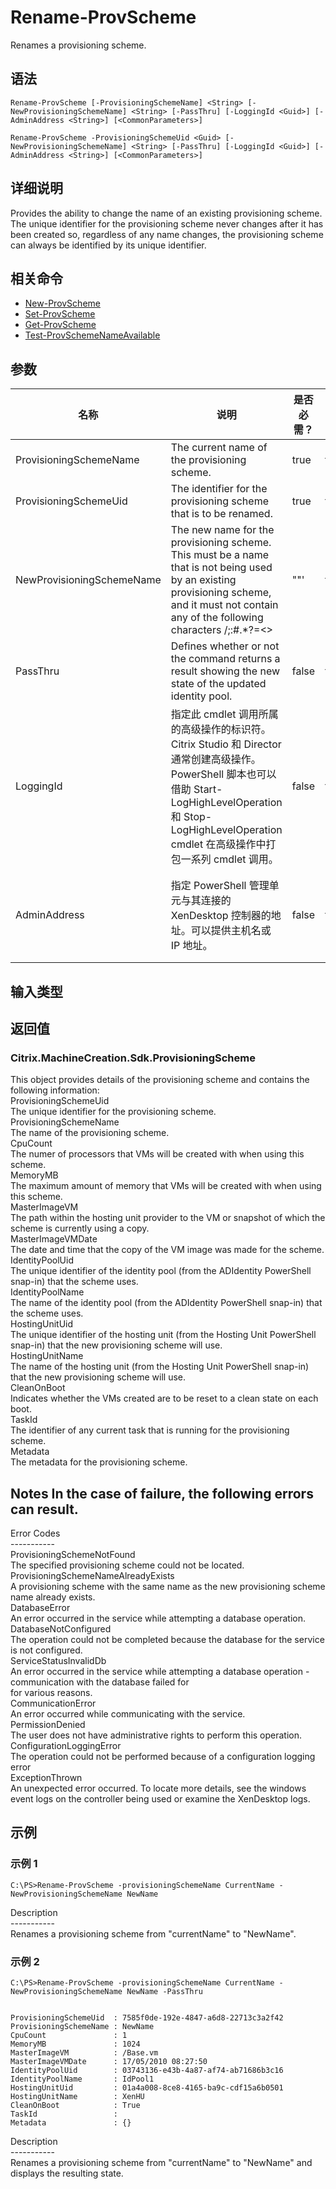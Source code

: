 # Rename-ProvScheme

Renames a provisioning scheme.

## 语法

    Rename-ProvScheme [-ProvisioningSchemeName] <String> [-NewProvisioningSchemeName] <String> [-PassThru] [-LoggingId <Guid>] [-AdminAddress <String>] [<CommonParameters>]
    
    Rename-ProvScheme -ProvisioningSchemeUid <Guid> [-NewProvisioningSchemeName] <String> [-PassThru] [-LoggingId <Guid>] [-AdminAddress <String>] [<CommonParameters>]
    

## 详细说明

Provides the ability to change the name of an existing provisioning scheme. The unique identifier for the provisioning scheme never changes after it has been created so, regardless of any name changes, the provisioning scheme can always be identified by its unique identifier.

## 相关命令

- [New-ProvScheme](New-ProvScheme.html)
- [Set-ProvScheme](Set-ProvScheme.html)
- [Get-ProvScheme](Get-ProvScheme.html)
- [Test-ProvSchemeNameAvailable](Test-ProvSchemeNameAvailable.html)

## 参数

| 名称                        | 说明                                                                                                                                                                                            | 是否必需？   | 管道输入  | 默认值                                   |
| ------------------------- | --------------------------------------------------------------------------------------------------------------------------------------------------------------------------------------------- | ------- | ----- | ------------------------------------- |
| ProvisioningSchemeName    | The current name of the provisioning scheme.                                                                                                                                                  | true    | false |                                       |
| ProvisioningSchemeUid     | The identifier for the provisioning scheme that is to be renamed.                                                                                                                             | true    | false |                                       |
| NewProvisioningSchemeName | The new name for the provisioning scheme. This must be a name that is not being used by an existing provisioning scheme, and it must not contain any of the following characters \/;:#.*?=<> | []()""' | true  | false |                               |
| PassThru                  | Defines whether or not the command returns a result showing the new state of the updated identity pool.                                                                                       | false   | false | true                                  |
| LoggingId                 | 指定此 cmdlet 调用所属的高级操作的标识符。 Citrix Studio 和 Director 通常创建高级操作。 PowerShell 脚本也可以借助 Start-LogHighLevelOperation 和 Stop-LogHighLevelOperation cmdlet 在高级操作中打包一系列 cmdlet 调用。                        | false   | false |                                       |
| AdminAddress              | 指定 PowerShell 管理单元与其连接的 XenDesktop 控制器的地址。可以提供主机名或 IP 地址。                                                                                                                                     | false   | false | LocalHost。一旦有 cmdlet 提供了某个值，此值将变为默认值。 |

## 输入类型

### 

## 返回值

### Citrix.MachineCreation.Sdk.ProvisioningScheme  
This object provides details of the provisioning scheme and contains the following information:  
ProvisioningSchemeUid  
The unique identifier for the provisioning scheme.  
ProvisioningSchemeName  
The name of the provisioning scheme.  
CpuCount  
The numer of processors that VMs will be created with when using this scheme.  
MemoryMB  
The maximum amount of memory that VMs will be created with when using this scheme.  
MasterImageVM  
The path within the hosting unit provider to the VM or snapshot of which the scheme is currently using a copy.  
MasterImageVMDate  
The date and time that the copy of the VM image was made for the scheme.  
IdentityPoolUid  
The unique identifier of the identity pool (from the ADIdentity PowerShell snap-in) that the scheme uses.  
IdentityPoolName  
The name of the identity pool (from the ADIdentity PowerShell snap-in) that the scheme uses.  
HostingUnitUid  
The unique identifier of the hosting unit (from the Hosting Unit PowerShell snap-in) that the new provisioning scheme will use.  
HostingUnitName  
The name of the hosting unit (from the Hosting Unit PowerShell snap-in) that the new provisioning scheme will use.  
CleanOnBoot  
Indicates whether the VMs created are to be reset to a clean state on each boot.  
TaskId  
The identifier of any current task that is running for the provisioning scheme.  
Metadata  
The metadata for the provisioning scheme.

## Notes In the case of failure, the following errors can result.  
Error Codes  
\---\---\-----  
ProvisioningSchemeNotFound  
The specified provisioning scheme could not be located.  
ProvisioningSchemeNameAlreadyExists  
A provisioning scheme with the same name as the new provisioning scheme name already exists.  
DatabaseError  
An error occurred in the service while attempting a database operation.  
DatabaseNotConfigured  
The operation could not be completed because the database for the service is not configured.  
ServiceStatusInvalidDb  
An error occurred in the service while attempting a database operation - communication with the database failed for  
for various reasons.  
CommunicationError  
An error occurred while communicating with the service.  
PermissionDenied  
The user does not have administrative rights to perform this operation.  
ConfigurationLoggingError  
The operation could not be performed because of a configuration logging error  
ExceptionThrown  
An unexpected error occurred. To locate more details, see the windows event logs on the controller being used or examine the XenDesktop logs.

## 示例

### 示例 1

    C:\PS>Rename-ProvScheme -provisioningSchemeName CurrentName -NewProvisioningSchemeName NewName
    

Description  
\---\---\-----  
Renames a provisioning scheme from "currentName" to "NewName".

### 示例 2

    C:\PS>Rename-ProvScheme -provisioningSchemeName CurrentName -NewProvisioningSchemeName NewName -PassThru
    
    
    ProvisioningSchemeUid  : 7585f0de-192e-4847-a6d8-22713c3a2f42
    ProvisioningSchemeName : NewName
    CpuCount               : 1
    MemoryMB               : 1024
    MasterImageVM          : /Base.vm
    MasterImageVMDate      : 17/05/2010 08:27:50
    IdentityPoolUid        : 03743136-e43b-4a87-af74-ab71686b3c16
    IdentityPoolName       : IdPool1
    HostingUnitUid         : 01a4a008-8ce8-4165-ba9c-cdf15a6b0501
    HostingUnitName        : XenHU
    CleanOnBoot            : True
    TaskId                 : 
    Metadata               : {}
    

Description  
\---\---\-----  
Renames a provisioning scheme from "currentName" to "NewName" and displays the resulting state.